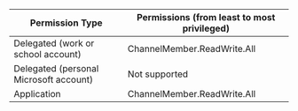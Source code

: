 |Permission Type|Permissions (from least to most privileged)|
|---------|-------------|
|Delegated (work or school account)|ChannelMember.ReadWrite.All |
|Delegated (personal Microsoft account)|Not supported|
|Application|ChannelMember.ReadWrite.All |